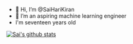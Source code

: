 - 👋 Hi, I’m @SaiHariKiran
- 👀 I’m an aspiring machine learning engineer
- I'm seventeen years old

[![Sai's github stats](https://github-readme-stats.vercel.app/api?username=SaiHariKiran&count_private=true&show_icons=true&theme=radical&hide_rank=false)](https://github.com/anuraghazra/github-readme-stats)
